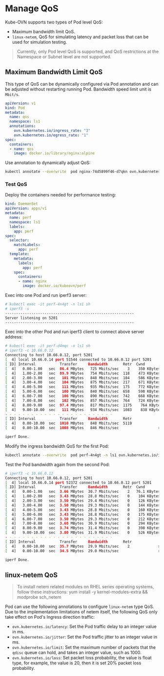 # Manage QoS

Kube-OVN supports two types of Pod level QoS:

- Maximum bandwidth limit QoS.
- `linux-netem`, QoS for simulating latency and packet loss that can be used for simulation testing.

> Currently, only Pod level QoS is supported, and QoS restrictions at the Namespace or Subnet level are not supported.

## Maximum Bandwidth Limit QoS

This type of QoS can be dynamically configured via Pod annotation and can be adjusted without restarting running Pod.
Bandwidth speed limit unit is `Mbit/s`.

```yaml
apiVersion: v1
kind: Pod
metadata:
  name: qos
  namespace: ls1
  annotations:
    ovn.kubernetes.io/ingress_rate: "3"
    ovn.kubernetes.io/egress_rate: "1"
spec:
  containers:
  - name: qos
    image: docker.io/library/nginx:alpine
```

Use annotation to dynamically adjust QoS:

```bash
kubectl annotate --overwrite  pod nginx-74d5899f46-d7qkn ovn.kubernetes.io/ingress_rate=3
```

### Test QoS

Deploy the containers needed for performance testing:

```yaml
kind: DaemonSet
apiVersion: apps/v1
metadata:
  name: perf
  namespace: ls1
  labels:
    app: perf
spec:
  selector:
    matchLabels:
      app: perf
  template:
    metadata:
      labels:
        app: perf
    spec:
      containers:
      - name: nginx
        image: docker.io/kubeovn/perf
```

Exec into one Pod and run iperf3 server:

```bash
# kubectl exec -it perf-4n4gt -n ls1 sh
# iperf3 -s
-----------------------------------------------------------
Server listening on 5201
-----------------------------------------------------------
```

Exec into the other Pod and run iperf3 client to connect above server address:

```bash
# kubectl exec -it perf-d4mqc -n ls1 sh
# iperf3 -c 10.66.0.12
Connecting to host 10.66.0.12, port 5201
[  4] local 10.66.0.14 port 51544 connected to 10.66.0.12 port 5201
[ ID] Interval           Transfer     Bandwidth       Retr  Cwnd
[  4]   0.00-1.00   sec  86.4 MBytes   725 Mbits/sec    3    350 KBytes
[  4]   1.00-2.00   sec  89.9 MBytes   754 Mbits/sec  118    473 KBytes
[  4]   2.00-3.00   sec   101 MBytes   848 Mbits/sec  184    586 KBytes
[  4]   3.00-4.00   sec   104 MBytes   875 Mbits/sec  217    671 KBytes
[  4]   4.00-5.00   sec   111 MBytes   935 Mbits/sec  175    772 KBytes
[  4]   5.00-6.00   sec   100 MBytes   840 Mbits/sec  658    598 KBytes
[  4]   6.00-7.00   sec   106 MBytes   890 Mbits/sec  742    668 KBytes
[  4]   7.00-8.00   sec   102 MBytes   857 Mbits/sec  764    724 KBytes
[  4]   8.00-9.00   sec  97.4 MBytes   817 Mbits/sec  1175    764 KBytes
[  4]   9.00-10.00  sec   111 MBytes   934 Mbits/sec  1083    838 KBytes
- - - - - - - - - - - - - - - - - - - - - - - - -
[ ID] Interval           Transfer     Bandwidth       Retr
[  4]   0.00-10.00  sec  1010 MBytes   848 Mbits/sec  5119             sender
[  4]   0.00-10.00  sec  1008 MBytes   846 Mbits/sec                  receiver

iperf Done.
```

Modify the ingress bandwidth QoS for the first Pod:

```bash
kubectl annotate --overwrite  pod perf-4n4gt -n ls1 ovn.kubernetes.io/ingress_rate=30
```

Test the Pod bandwidth again from the second Pod:

```bash
# iperf3 -c 10.66.0.12
Connecting to host 10.66.0.12, port 5201
[  4] local 10.66.0.14 port 52372 connected to 10.66.0.12 port 5201
[ ID] Interval           Transfer     Bandwidth       Retr  Cwnd
[  4]   0.00-1.00   sec  3.66 MBytes  30.7 Mbits/sec    2   76.1 KBytes
[  4]   1.00-2.00   sec  3.43 MBytes  28.8 Mbits/sec    0    104 KBytes
[  4]   2.00-3.00   sec  3.50 MBytes  29.4 Mbits/sec    0    126 KBytes
[  4]   3.00-4.00   sec  3.50 MBytes  29.3 Mbits/sec    0    144 KBytes
[  4]   4.00-5.00   sec  3.43 MBytes  28.8 Mbits/sec    0    160 KBytes
[  4]   5.00-6.00   sec  3.43 MBytes  28.8 Mbits/sec    0    175 KBytes
[  4]   6.00-7.00   sec  3.50 MBytes  29.3 Mbits/sec    0    212 KBytes
[  4]   7.00-8.00   sec  3.68 MBytes  30.9 Mbits/sec    0    294 KBytes
[  4]   8.00-9.00   sec  3.74 MBytes  31.4 Mbits/sec    0    398 KBytes
[  4]   9.00-10.00  sec  3.80 MBytes  31.9 Mbits/sec    0    526 KBytes
- - - - - - - - - - - - - - - - - - - - - - - - -
[ ID] Interval           Transfer     Bandwidth       Retr
[  4]   0.00-10.00  sec  35.7 MBytes  29.9 Mbits/sec    2             sender
[  4]   0.00-10.00  sec  34.5 MBytes  29.0 Mbits/sec                  receiver

iperf Done.
```

## linux-netem QoS

> To install netem related modules on RHEL series operating systems, follow these instructions:
> yum install -y kernel-modules-extra && modprobe sch_netem

Pod can use the following annotations to configure `linux-netem` type QoS. Due to the implementation limitations of netem itself, the following QoS only take effect on Pod's Ingress direction traffic:

- `ovn.kubernetes.io/latency`: Set the Pod traffic delay to an integer value in ms.
- `ovn.kubernetes.io/jitter`: Set the Pod traffic jitter to an integer value in ms.
- `ovn.kubernetes.io/limit`: Set the maximum number of packets that the `qdisc` queue can hold, and takes an integer value, such as 1000.
- `ovn.kubernetes.io/loss`: Set packet loss probability, the value is float type, for example, the value is 20, then it is set 20% packet loss probability.
